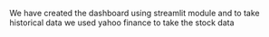 We have created the dashboard using streamlit module and to take historical data we used yahoo finance to take the stock data 
